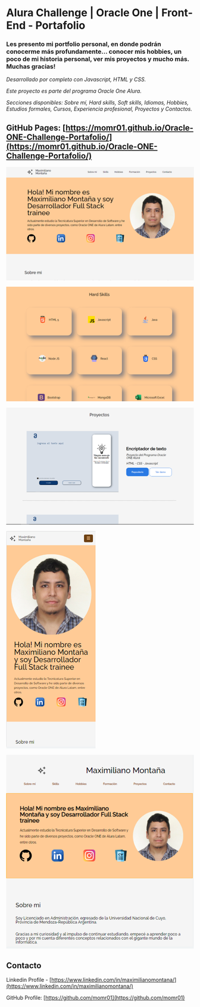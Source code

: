 # Alura Challenge | Oracle One | Front-End - Portafolio

### Les presento mi portfolio personal, en donde podrán conocerme más profundamente... conocer mis hobbies, un poco de mi historia personal, ver mis proyectos y mucho más. Muchas gracias!

_Desarrollado por completo con Javascript, HTML y CSS._

_Este proyecto es parte del programa Oracle One Alura._ 

_Secciones disponibles: Sobre mí, Hard skills, Soft skills, Idiomas, Hobbies, Estudios formales, Cursos, Experiencia profesional, Proyectos y Contactos._



## GitHub Pages: [https://momr01.github.io/Oracle-ONE-Challenge-Portafolio/](https://momr01.github.io/Oracle-ONE-Challenge-Portafolio/)

![Main](https://github.com/momr01/Oracle-ONE-Challenge-Portafolio/blob/main/assets/proyecto-actual/general.PNG)

![HardSkills](https://github.com/momr01/Oracle-ONE-Challenge-Portafolio/blob/main/assets/proyecto-actual/hardSkills.PNG)

![Proyectos](https://github.com/momr01/Oracle-ONE-Challenge-Portafolio/blob/main/assets/proyecto-actual/proyectos.PNG)

![Mobile](https://github.com/momr01/Oracle-ONE-Challenge-Portafolio/blob/main/assets/proyecto-actual/phone.PNG)

![Tablet](https://github.com/momr01/Oracle-ONE-Challenge-Portafolio/blob/main/assets/proyecto-actual/tablet2.PNG)

<!-- CONTACT -->
## Contacto

Linkedin Profile - [https://www.linkedin.com/in/maximilianomontana/](https://www.linkedin.com/in/maximilianomontana/)

GitHub Profile: [https://github.com/momr01](https://github.com/momr01)

